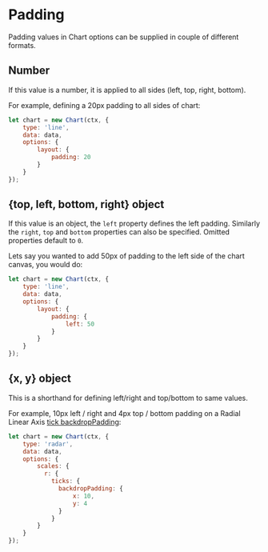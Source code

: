 # Padding

Padding values in Chart options can be supplied in couple of different formats.

## Number

If this value is a number, it is applied to all sides (left, top, right, bottom).

For example, defining a 20px padding to all sides of chart:

```javascript
let chart = new Chart(ctx, {
    type: 'line',
    data: data,
    options: {
        layout: {
            padding: 20
        }
    }
});
```

## {top, left, bottom, right} object

If this value is an object, the `left` property defines the left padding. Similarly the `right`, `top` and `bottom` properties can also be specified.
Omitted properties default to `0`.

Lets say you wanted to add 50px of padding to the left side of the chart canvas, you would do:

```javascript
let chart = new Chart(ctx, {
    type: 'line',
    data: data,
    options: {
        layout: {
            padding: {
                left: 50
            }
        }
    }
});
```

## {x, y} object

This is a shorthand for defining left/right and top/bottom to same values.

For example, 10px left / right and 4px top / bottom padding on a Radial Linear Axis [tick backdropPadding](../docs/axes/radial/linear.md#linear-radial-axis-specific-tick-options):

```javascript
let chart = new Chart(ctx, {
    type: 'radar',
    data: data,
    options: {
        scales: {
          r: {
            ticks: {
              backdropPadding: {
                  x: 10,
                  y: 4
              }
            }
        }
    }
});
```
